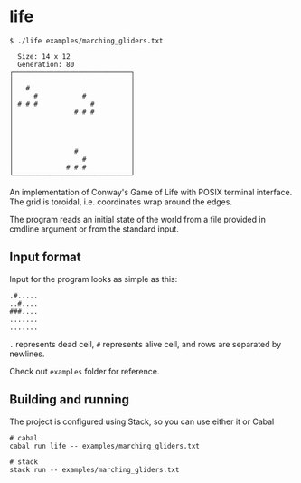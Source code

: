 # life

```
$ ./life examples/marching_gliders.txt

  Size: 14 x 12
  Generation: 80
┌─────────────────────────────┐
│                             │
│   #                         │
│     #           #           │
│ # # #             #         │
│               # # #         │
│                             │
│                             │
│                             │
│                             │
│               #             │
│                 #           │
│             # # #           │
└─────────────────────────────┘
```

An implementation of Conway's Game of Life with POSIX terminal interface. The grid is toroidal, i.e. coordinates wrap around the edges.

The program reads an initial state of the world from a file provided in cmdline argument or from the standard input. 

## Input format

Input for the program looks as simple as this:

```
.#.....
..#....
###....
.......
.......
```

`.` represents dead cell, `#` represents alive cell, and rows are separated by newlines.

Check out `examples` folder for reference.

## Building and running

The project is configured using Stack, so you can use either it or Cabal

```shell
# cabal
cabal run life -- examples/marching_gliders.txt

# stack
stack run -- examples/marching_gliders.txt
```
